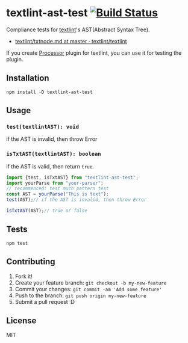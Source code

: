 # textlint-ast-test [![Build Status](https://travis-ci.org/textlint/textlint-ast-test.svg?branch=master)](https://travis-ci.org/textlint/textlint-ast-test)


Compliance tests for [textlint](https://github.com/textlint/textlint "textlint")'s AST(Abstract Syntax Tree).

- [textlint/txtnode.md at master · textlint/textlint](https://github.com/textlint/textlint/blob/master/docs/txtnode.md "textlint/txtnode.md at master · textlint/textlint")

If you create [Processor](https://github.com/textlint/textlint/blob/master/docs/plugin.md "Processor") plugin for textlint, you can use it for testing the plugin.

## Installation

    npm install -D textlint-ast-test

## Usage

### `test(textlintAST): void`

if the AST is invalid, then throw Error

### `isTxtAST(textlintAST): boolean`

if the AST is valid, then return `true`.

```js
import {test, isTxtAST} from "textlint-ast-test";
import yourParse from "your-parser";
// recommenced: test much pattern test
const AST = yourParse("This is text");
test(AST);// if the AST is invalid, then throw Error

isTxtAST(AST);// true or false
```
## Tests

    npm test

## Contributing

1. Fork it!
2. Create your feature branch: `git checkout -b my-new-feature`
3. Commit your changes: `git commit -am 'Add some feature'`
4. Push to the branch: `git push origin my-new-feature`
5. Submit a pull request :D

## License

MIT
